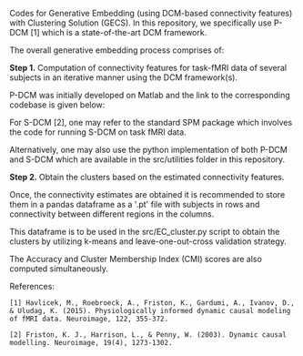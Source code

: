 Codes for Generative Embedding (using DCM-based connectivity features) with Clustering Solution (GECS). In this repository, we specifically use P-DCM [1] which is a state-of-the-art DCM framework.

The overall generative embedding process comprises of:

<strong>Step 1.</strong> Computation of connectivity features for task-fMRI data of several subjects in an iterative manner using the DCM framework(s).

P-DCM was initially developed on Matlab and the link to the corresponding codebase is given below:

For S-DCM [2], one may refer to the standard SPM package which involves the code for running S-DCM on task fMRI data.

Alternatively, one may also use the python implementation of both P-DCM and S-DCM which are available in the src/utilities folder in this repository.

<strong>Step 2.</strong> Obtain the clusters based on the estimated connectivity features.

Once, the connectivity estimates are obtained it is recommended to store them in a pandas dataframe as a '.pt' file with subjects in rows and connectivity between different regions in the columns.

This dataframe is to be used in the src/EC_cluster.py script to obtain the clusters by utilizing k-means and leave-one-out-cross validation strategy.

The Accuracy and Cluster Membership Index (CMI) scores are also computed simultaneously.

References:

```
[1] Havlicek, M., Roebroeck, A., Friston, K., Gardumi, A., Ivanov, D., & Uludag, K. (2015). Physiologically informed dynamic causal modeling of fMRI data. Neuroimage, 122, 355-372.

[2] Friston, K. J., Harrison, L., & Penny, W. (2003). Dynamic causal modelling. Neuroimage, 19(4), 1273-1302.
```
